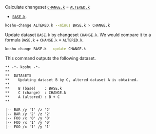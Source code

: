 
Calculate changeset
[`CHANGE.k`](https://github.com/seinokatsuhiro/koshucode/blob/master/baala/toolkit/example/change/C.k)
= [`ALTERED.k`](https://github.com/seinokatsuhiro/koshucode/blob/master/baala/toolkit/example/change/A.k)
- [`BASE.k`](https://github.com/seinokatsuhiro/koshucode/blob/master/baala/toolkit/example/change/B.k).

``` sh
koshu-change ALTERED.k --minus BASE.k > CHANGE.k
```

Update dataset `BASE.k` by changeset `CHANGE.k`.
We would compare it to a formula `BASE.k` + `CHANGE.k` = `ALTERED.k`.

``` sh
koshu-change BASE.k --update CHANGE.k
```

This command outputs the following dataset.

``` text
** -*- koshu -*-
**  
**  DATASETS
**    Updating dataset B by C, altered dataset A is obtained.
**  
**    B (base)    : BASE.k
**    C (change)  : CHANGE.k
**    A (altered) : B + C
**

|-- BAR /y '1' /z '2'
|-- BAR /y '2' /z '2'
|-- FOO /x '0' /y '0'
|-- FOO /x '1' /y '0'
|-- FOO /x '1' /y '1'
```

